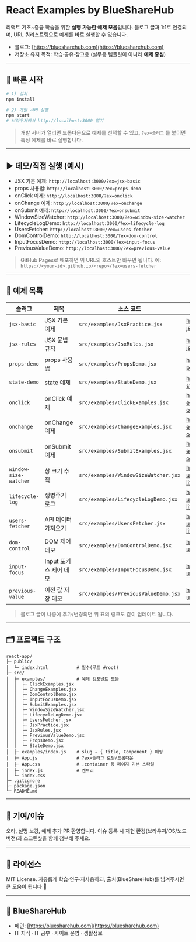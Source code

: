 # React Examples by BlueShareHub

리액트 기초\~중급 학습을 위한 **실행 가능한 예제 모음**입니다. 블로그 글과 1:1로 연결되며, URL 쿼리스트링으로 예제를 바로 실행할 수 있습니다.

* 블로그: [https://bluesharehub.com](https://bluesharehub.com)
* 저장소 유지 목적: 학습·공유·참고용 (실무용 템플릿이 아니라 **예제 중심**)

---

## 🚀 빠른 시작

```bash
# 1) 설치
npm install

# 2) 개발 서버 실행
npm start
# 브라우저에서 http://localhost:3000 열기
```

> 개발 서버가 열리면 드롭다운으로 예제를 선택할 수 있고,
> `?ex=슬러그` 를 붙이면 특정 예제를 바로 실행합니다.

---

## ▶️ 데모/직접 실행 (예시)

* JSX 기본 예제: `http://localhost:3000/?ex=jsx-basic`
* props 사용법: `http://localhost:3000/?ex=props-demo`
* onClick 예제: `http://localhost:3000/?ex=onclick`
* onChange 예제: `http://localhost:3000/?ex=onchange`
* onSubmit 예제: `http://localhost:3000/?ex=onsubmit`
* WindowSizeWatcher: `http://localhost:3000/?ex=window-size-watcher`
* LifecycleLogDemo: `http://localhost:3000/?ex=lifecycle-log`
* UsersFetcher: `http://localhost:3000/?ex=users-fetcher`
* DomControlDemo: `http://localhost:3000/?ex=dom-control`
* InputFocusDemo: `http://localhost:3000/?ex=input-focus`
* PreviousValueDemo: `http://localhost:3000/?ex=previous-value`

> GitHub Pages로 배포하면 위 URL의 호스트만 바꾸면 됩니다.
> 예: `https://<your-id>.github.io/<repo>/?ex=users-fetcher`

---

## 🧭 예제 목록

| 슬러그                   | 제목                  | 소스 코드                                 | 관련 글                                                                                                                                                |
| ----------------------- | --------------------- | ----------------------------------------- | ------------------------------------------------------------------------------------------------------------------------------------------------------ |
| `jsx-basic`             | JSX 기본 예제          | `src/examples/JsxPractice.jsx`            | https://bluesharehub.com/react-jsx-basics/                                                                                                            |
| `jsx-rules`             | JSX 문법 규칙          | `src/examples/JsxRules.jsx`               | https://bluesharehub.com/react-jsx-rules/                                                                                                             |
| `props-demo`            | props 사용법           | `src/examples/PropsDemo.jsx`              | https://bluesharehub.com/react-props-usage/                                                                                                           |
| `state-demo`            | state 예제             | `src/examples/StateDemo.jsx`              | https://bluesharehub.com/react-state-usestate/                                                                                                        |
| `onclick`               | onClick 예제           | `src/examples/ClickExamples.jsx`          | https://bluesharehub.com/react-event-handling-onclick-onchange-onsubmit/                                                                              |
| `onchange`              | onChange 예제          | `src/examples/ChangeExamples.jsx`         | https://bluesharehub.com/react-event-handling-onclick-onchange-onsubmit/                                                                              |
| `onsubmit`              | onSubmit 예제          | `src/examples/SubmitExamples.jsx`         | https://bluesharehub.com/react-event-handling-onclick-onchange-onsubmit/                                                                              |
| `window-size-watcher`   | 창 크기 추적            | `src/examples/WindowSizeWatcher.jsx`      | https://bluesharehub.com/react-useeffect-dependency-lifecycle/                                                                                        |
| `lifecycle-log`         | 생명주기 로그           | `src/examples/LifecycleLogDemo.jsx`       | https://bluesharehub.com/react-useeffect-dependency-lifecycle/                                                                                        |
| `users-fetcher`         | API 데이터 가져오기     | `src/examples/UsersFetcher.jsx`           | https://bluesharehub.com/react-useeffect-dependency-lifecycle/                                                                                        |
| `dom-control`           | DOM 제어 데모          | `src/examples/DomControlDemo.jsx`         | https://bluesharehub.com/react-useref-usage/                                                                                                          |
| `input-focus`           | Input 포커스 제어 데모  | `src/examples/InputFocusDemo.jsx`         | https://bluesharehub.com/react-useref-usage/                                                                                                          |
| `previous-value`        | 이전 값 저장 데모       | `src/examples/PreviousValueDemo.jsx`      | https://bluesharehub.com/react-useref-usage/                                                                                                          |

> 블로그 글이 나중에 추가/변경되면 위 표의 링크도 같이 업데이트 됩니다.

---

## 🗂 프로젝트 구조

```
react-app/
├─ public/
│  └─ index.html           # 필수(루트 #root)
├─ src/
│  ├─ examples/            # 예제 컴포넌트 모음
│  │  ├─ ClickExamples.jsx
│  │  ├─ ChangeExamples.jsx
│  │  ├─ DomControlDemo.jsx
│  │  ├─ InputFocusDemo.jsx
│  │  ├─ SubmitExamples.jsx
│  │  ├─ WindowSizeWatcher.jsx
│  │  ├─ LifecycleLogDemo.jsx
│  │  ├─ UsersFetcher.jsx
│  │  ├─ JsxPractice.jsx
│  │  ├─ JsxRules.jsx
│  │  ├─ PreviousValueDemo.jsx
│  │  ├─ PropsDemo.jsx
│  │  └─ StateDemo.jsx
│  ├─ examples/index.js    # slug → { title, Component } 매핑
│  ├─ App.js               # ?ex=슬러그 로딩/드롭다운
│  ├─ App.css              # .container 등 페이지 기본 스타일
│  ├─ index.js             # 엔트리
│  └─ index.css
├─ .gitignore
├─ package.json
└─ README.md
```

---

## 🤝 기여/이슈

오타, 설명 보강, 예제 추가 PR 환영합니다. 이슈 등록 시 재현 환경(브라우저/OS/노드 버전)과 스크린샷을 함께 첨부해 주세요.

---

## 📄 라이선스

MIT License. 자유롭게 학습·연구·재사용하되, 출처(BlueShareHub)를 남겨주시면 큰 도움이 됩니다 🙏

---

## 🔵 BlueShareHub

* 메인: [https://bluesharehub.com](https://bluesharehub.com)
* IT 지식 · IT 공부 · 사이트 운영 · 생활정보
